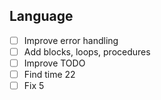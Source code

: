 ## Language
- [ ] Improve error handling
- [ ] Add blocks, loops, procedures
- [ ] Improve TODO
- [ ] Find time 22
- [ ] Fix 5